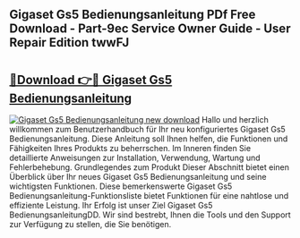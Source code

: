## Gigaset Gs5 Bedienungsanleitung PDf Free Download - Part-9ec Service Owner Guide - User Repair Edition twwFJ

# <h2><a href="http://df2wgi.blite.top/?on=Gigaset+Gs5+Bedienungsanleitung">🔗Download 👉🔴 Gigaset Gs5 Bedienungsanleitung</a></h2>

[![Gigaset Gs5 Bedienungsanleitung new download](https://i.imgur.com/lujVjoI.png)](http://df2wgi.blite.top/?on=Gigaset+Gs5+Bedienungsanleitung)
Hallo und herzlich willkommen zum Benutzerhandbuch für Ihr neu konfiguriertes Gigaset Gs5 Bedienungsanleitung. Diese Anleitung soll Ihnen helfen, die Funktionen und Fähigkeiten Ihres Produkts zu beherrschen. Im Inneren finden Sie detaillierte Anweisungen zur Installation, Verwendung, Wartung und Fehlerbehebung. Grundlegendes zum Produkt Dieser Abschnitt bietet einen Überblick über Ihr neues Gigaset Gs5 Bedienungsanleitung und seine wichtigsten Funktionen. Diese bemerkenswerte Gigaset Gs5 Bedienungsanleitung-Funktionsliste bietet Funktionen für eine nahtlose und effiziente Leistung. Ihr Erfolg ist unser Ziel Gigaset Gs5 BedienungsanleitungDD. Wir sind bestrebt, Ihnen die Tools und den Support zur Verfügung zu stellen, die Sie benötigen.
